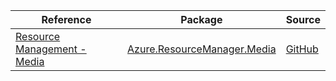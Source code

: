 | Reference | Package | Source |
|---|---|---|
|[Resource Management - Media](resourcemanager.media-readme.md)|[Azure.ResourceManager.Media](https://www.nuget.org/packages/Azure.ResourceManager.Media)|[GitHub](https://github.com/Azure/azure-sdk-for-net/blob/main/sdk/mediaservices/Azure.ResourceManager.Media)|
